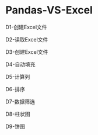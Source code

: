 # Pandas-VS-Excel

D1-创建Excel文件

D2-读取Excel文件

D3-创建Excel文件

D4-自动填充

D5-计算列

D6-排序

D7-数据筛选

D8-柱状图

D9-饼图
